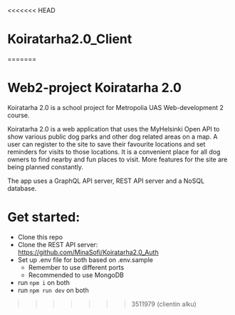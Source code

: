 <<<<<<< HEAD
# Koiratarha2.0_Client
=======
# Web2-project Koiratarha 2.0

Koiratarha 2.0 is a school project for Metropolia UAS Web-development 2 course.

Koiratarha 2.0 is a web application that uses the MyHelsinki Open API to show various public dog parks and other dog related areas on a map. A user can register to the site to save their favourite locations and set reminders for visits to those locations. It is a convenient place for all dog owners to find nearby and fun places to visit. More features for the site are being planned constantly.

The app uses a GraphQL API server, REST API server and a NoSQL database.



# Get started:

- Clone this repo
- Clone the REST API server: https://github.com/MinaSofi/Koiratarha2.0_Auth
- Set up .env file for both based on .env.sample
    - Remember to use different ports
    - Recommended to use MongoDB
- run `npm i` on both
- run `npm run dev` on both

>>>>>>> 3511979 (clientin alku)
